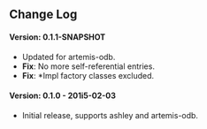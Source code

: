 ## Change Log

#### Version: 0.1.1-SNAPSHOT
- Updated for artemis-odb.
- **Fix**: No more self-referential entries.
- **Fix**: \*Impl factory classes excluded.

#### Version: 0.1.0 - 201i5-02-03
- Initial release, supports ashley and artemis-odb.

